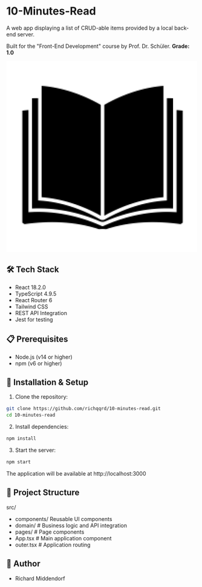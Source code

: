 # 10-Minutes-Read

A web app displaying a list of CRUD-able items provided by a local back-end server.

Built for the "Front-End Development" course by Prof. Dr. Schüler.
**Grade: 1.0**

![App Screenshot](src/10-minutes-read-logo.png)


## 🛠 Tech Stack

- React 18.2.0
- TypeScript 4.9.5
- React Router 6
- Tailwind CSS
- REST API Integration
- Jest for testing

## 📋 Prerequisites

- Node.js (v14 or higher)
- npm (v6 or higher)

## 🔧 Installation & Setup

1. Clone the repository:
```bash
git clone https://github.com/richqqrd/10-minutes-read.git
cd 10-minutes-read
```

2. Install dependencies:
```bash
npm install
```

3. Start the server:
```bash
npm start
```

The application will be available at http://localhost:3000


## 📁 Project Structure

src/
- components/   Reusable UI components
- domain/       # Business logic and API integration
- pages/        # Page components
- App.tsx       # Main application component
- outer.tsx    # Application routing

## 👤 Author
- Richard Middendorf 